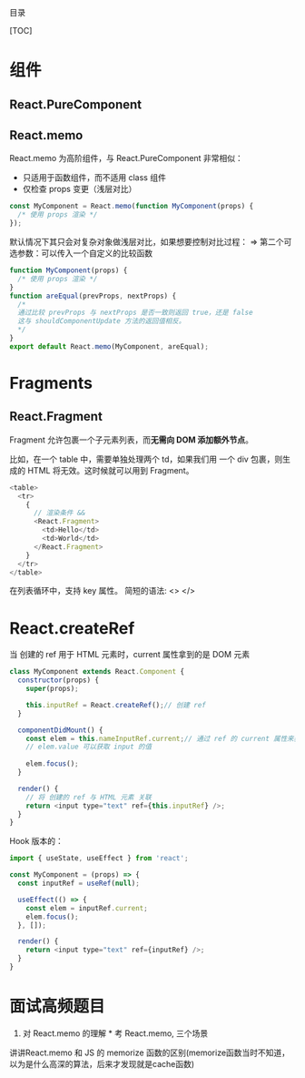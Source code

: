 目录

[TOC]

# 组件
## React.PureComponent

## React.memo
React.memo 为高阶组件，与 React.PureComponent 非常相似：
- 只适用于函数组件，而不适用 class 组件
- 仅检查 props 变更（浅层对比）
```js
const MyComponent = React.memo(function MyComponent(props) {
  /* 使用 props 渲染 */
});
```

默认情况下其只会对复杂对象做浅层对比，如果想要控制对比过程：
=> 第二个可选参数：可以传入一个自定义的比较函数
```js
function MyComponent(props) {
  /* 使用 props 渲染 */
}
function areEqual(prevProps, nextProps) {
  /*
  通过比较 prevProps 与 nextProps 是否一致则返回 true，还是 false
  这与 shouldComponentUpdate 方法的返回值相反。
  */
}
export default React.memo(MyComponent, areEqual);
```


# Fragments
## React.Fragment
Fragment 允许包裹一个子元素列表，而**无需向 DOM 添加额外节点**。

比如，在一个 table 中，需要单独处理两个 td，如果我们用 一个 div 包裹，则生成的 HTML 将无效。这时候就可以用到 Fragment。
```js
<table>
  <tr>
    {
      // 渲染条件 &&
      <React.Fragment>
        <td>Hello</td>
        <td>World</td>
      </React.Fragment>
    } 
  </tr>
</table>
```
在列表循环中，支持 key 属性。
简短的语法: <> </>

# React.createRef
当 创建的 ref 用于 HTML 元素时，current 属性拿到的是 DOM 元素

```js
class MyComponent extends React.Component {
  constructor(props) {
    super(props);

    this.inputRef = React.createRef();// 创建 ref
  }

  componentDidMount() {
    const elem = this.nameInputRef.current;// 通过 ref 的 current 属性来获取 DOM 元素
    // elem.value 可以获取 input 的值
    
    elem.focus(); 
  }

  render() {
    // 将 创建的 ref 与 HTML 元素 关联
    return <input type="text" ref={this.inputRef} />;
  }
}
```
Hook 版本的：
```js
import { useState, useEffect } from 'react'; 

const MyComponent = (props) => {
  const inputRef = useRef(null);

  useEffect(() => {
    const elem = inputRef.current;
    elem.focus(); 
  }, []);

  render() {
    return <input type="text" ref={inputRef} />;
  }
}
```

# 面试高频题目
1. 对 React.memo 的理解 *
考 React.memo, 三个场景

讲讲React.memo 和 JS 的 memorize 函数的区别(memorize函数当时不知道，以为是什么高深的算法，后来才发现就是cache函数)